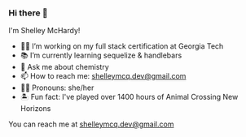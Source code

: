 ### Hi there 👋

I'm Shelley McHardy!

- 👷‍♀️ I’m working on my full stack certification at Georgia Tech
- 📚 I’m currently learning sequelize & handlebars
- 🧪 Ask me about chemistry
- 📫 How to reach me: shelleymcq.dev@gmail.com
- 👩‍🦰 Pronouns: she/her
- 🏝️ Fun fact: I've played over 1400 hours of Animal Crossing New Horizons

You can reach me at shelleymcq.dev@gmail.com 
